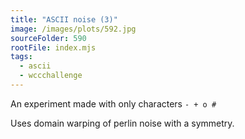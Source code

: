```yaml
---
title: "ASCII noise (3)"
image: /images/plots/592.jpg
sourceFolder: 590
rootFile: index.mjs
tags:
  - ascii
  - wccchallenge
---
```


An experiment made with only characters `- + o #`

Uses domain warping of perlin noise with a symmetry.
